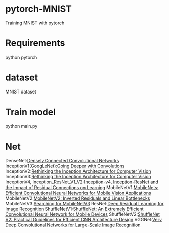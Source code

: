 # pytorch-MNIST
Training MNIST with pytorch

# Requirements
python
pytorch

# dataset
MNIST dataset

# Train model
python main.py

# Net
DenseNet:[Densely Connected Convolutional Networks](https://arxiv.org/abs/1608.06993v5)\
InceptionV1(GoogLeNet):[Going Deeper with Convolutions](https://arxiv.org/abs/1409.4842v1)\
InceptionV2:[Rethinking the Inception Architecture for Computer Vision](https://arxiv.org/abs/1512.00567v3)
InceptionV3:[Rethinking the Inception Architecture for Computer Vision](https://arxiv.org/abs/1512.00567v3)
InceptionV4, Inception_ResNet_V1_V2:[Inception-v4, Inception-ResNet and the Impact of Residual Connections on Learning](https://arxiv.org/abs/1602.07261)
MobileNetV1:[MobileNets: Efficient Convolutional Neural Networks for Mobile Vision Applications](https://arxiv.org/abs/1704.04861)
MobileNetV2:[MobileNetV2: Inverted Residuals and Linear Bottlenecks](https://arxiv.org/abs/1801.04381)
MobileNetV3:[Searching for MobileNetV3](https://arxiv.org/abs/1905.02244)
ResNet:[Deep Residual Learning for Image Recognition](https://arxiv.org/abs/1512.03385v1)
ShuffleNetV1:[ShuffleNet: An Extremely Efficient Convolutional Neural Network for Mobile Devices](https://arxiv.org/abs/1707.01083v2)
ShuffleNetV2:[ShuffleNet V2: Practical Guidelines for Efficient CNN Architecture Design](https://arxiv.org/abs/1807.11164v1)
VGGNet:[Very Deep Convolutional Networks for Large-Scale Image Recognition](https://arxiv.org/abs/1409.1556v6)

